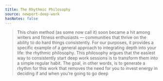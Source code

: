 ```yaml
---
title: The Rhythmic Philosophy
source: newport-deep-work
hasNotes: false
---
```


> This chain method (as some now call it) soon became a hit among writers and fitness enthusiasts — communities that thrive on the ability to do hard things consistently. For our purposes, it provides a specific example of a general approach to integrating depth into your life: the rhythmic philosophy. This philosophy argues that the easiest way to consistently start deep work sessions is to transform them into a simple regular habit. The goal, in other words, is to generate a rhythm for this work that removes the need for you to invest energy in deciding if and when you’re going to go deep

